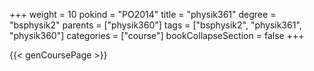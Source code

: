 +++
weight = 10
pokind = "PO2014"
title = "physik361"
degree = "bsphysik2"
parents = ["physik360"]
tags = ["bsphysik2", "physik361", "physik360"]
categories = ["course"]
bookCollapseSection = false
+++

{{< genCoursePage >}}
